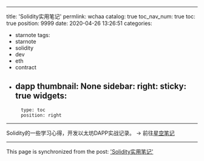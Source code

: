 
---
title: 'Solidity实用笔记'
permlink: wchaa
catalog: true
toc_nav_num: true
toc: true
position: 9999
date: 2020-04-26 13:26:51
categories:
- starnote
tags:
- starnote
- solidity
- dev
- eth
- contract
- dapp
thumbnail: None
sidebar:
    right:
        sticky: true
widgets:
    -
        type: toc
        position: right
---


Solidity的一些学习心得，开发以太坊DAPP实战记录。
 -> 前往[星空笔记](https://starnote.github.io/#/starnote/@lemooljiang/wchaa)

- - -

This page is synchronized from the post: ['Solidity实用笔记'](https://steemit.com/@lemooljiang/wchaa)
